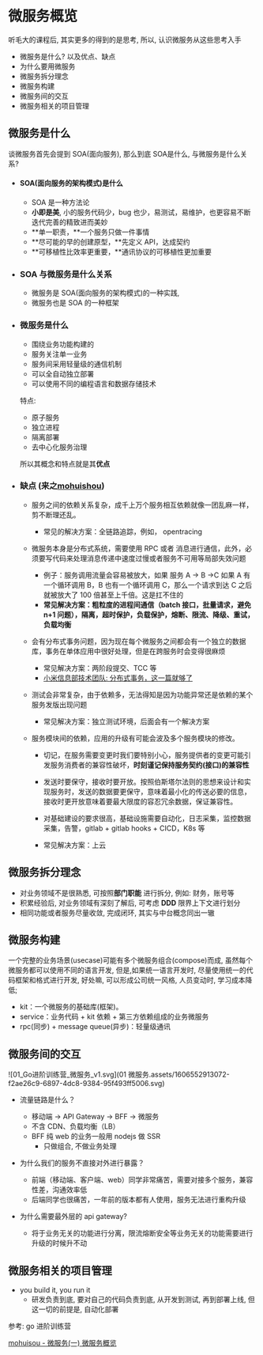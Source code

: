 # 微服务概览

听毛大的课程后, 其实更多的得到的是思考, 所以, 认识微服务从这些思考入手

* 微服务是什么? 以及优点、缺点
* 为什么要用微服务
* 微服务拆分理念
* 微服务构建
* 微服务间的交互
* 微服务相关的项目管理

## 微服务是什么

谈微服务首先会提到 SOA(面向服务), 那么到底 SOA是什么, 与微服务是什么关系?

* #### SOA(面向服务的架构模式)是什么

  * SOA 是一种方法论
  * **小即是美**, 小的服务代码少，bug 也少，易测试，易维护，也更容易不断迭代完善的精致进而美妙
  * **单一职责，**一个服务只做一件事情
  * **尽可能的早的创建原型，**先定义 API，达成契约
  * **可移植性比效率更重要，**通讯协议的可移植性更加重要

* ### SOA 与微服务是什么关系

  * 微服务是 SOA(面向服务的架构模式)的一种实践, 
  * 微服务也是 SOA 的一种框架

* ### 微服务是什么

  * 围绕业务功能构建的
  * 服务关注单一业务
  * 服务间采用轻量级的通信机制
  * 可以全自动独立部署
  * 可以使用不同的编程语言和数据存储技术

  特点:

  * 原子服务
  * 独立进程
  * 隔离部署
  * 去中心化服务治理

  所以其概念和特点就是其**优点**

* ### 缺点 (来之[mohuishou](https://lailin.xyz/post/go-training-01.html))

  - 服务之间的依赖关系复杂，成千上万个服务相互依赖就像一团乱麻一样，剪不断理还乱。
  
    - 常见的解决方案：全链路追踪，例如， opentracing
  
  - 微服务本身是分布式系统，需要使用 RPC 或者 消息进行通信，此外，必须要写代码来处理消息传递中速度过慢或者服务不可用等局部失效问题
  
    - 例子：服务调用流量会容易被放大，如果 服务 A -> B ->C 如果 A 有一个循环调用 B，B 也有一个循环调用 C，那么一个请求到达 C 之后就被放大了 100 倍甚至上千倍。这是扛不住的
    - **常见解决方案：粗粒度的进程间通信（batch 接口，批量请求，避免 n+1 问题），隔离，超时保护，负载保护，熔断、限流、降级、重试，负载均衡**
  
  - 会有分布式事务问题，因为现在每个微服务之间都会有一个独立的数据库，事务在单体应用中很好处理，但是在跨服务时会变得很麻烦
  
    - 常见解决方案：两阶段提交、TCC 等
    - [小米信息部技术团队: 分布式事务，这一篇就够了](https://xiaomi-info.github.io/2020/01/02/distributed-transaction/)
  
  - 测试会非常复杂，由于依赖多，无法得知是因为功能异常还是依赖的某个服务发版出现问题
  
    - 常见解决方案：独立测试环境，后面会有一个解决方案
  
  - 服务模块间的依赖，应用的升级有可能会波及多个服务模块的修改。
  
    - 切记，在服务需要变更时我们要特别小心，服务提供者的变更可能引发服务消费者的兼容性破坏，**时刻谨记保持服务契约(接口)的兼容性**
    - 发送时要保守，接收时要开放。按照伯斯塔尔法则的思想来设计和实现服务时，发送的数据要更保守，意味着最小化的传送必要的信息，接收时更开放意味着要最大限度的容忍冗余数据，保证兼容性。
  
    - 对基础建设的要求很高，基础设施需要自动化，日志采集，监控数据采集，告警，gitlab + gitlab hooks + CICD，K8s 等
    - 常见解决方案：上云

## 微服务拆分理念

* 对业务领域不是很熟悉, 可按照**部门职能** 进行拆分, 例如: 财务，账号等
* 积累经验后, 对业务领域有深刻了解后, 可考虑 **DDD** 限界上下文进行划分
* 相同功能或者服务尽量收敛, 完成闭环, 其实与中台概念同出一辙

## 微服务构建

一个完整的业务场景(usecase)可能有多个微服务组合(compose)而成, 虽然每个微服务都可以使用不同的语言开发, 但是,如果统一语言开发时, 尽量使用统一的代码框架和格式进行开发, 好处嘛, 可以形成公司统一风格, 人员变动时, 学习成本降低;

* kit：一个微服务的基础库(框架)。
* service：业务代码 + kit 依赖 + 第三方依赖组成的业务微服务
* rpc(同步) + message queue(异步)：轻量级通讯

## 微服务间的交互

![01_Go进阶训练营_微服务_v1.svg](01 微服务.assets/1606552913072-f2ae26c9-6897-4dc8-9384-95f493ff5006.svg)

* 流量链路是什么？
  * 移动端 -> API Gateway -> BFF -> 微服务
  * 不含 CDN、负载均衡（LB）
  * BFF 纯 web 的业务一般用 nodejs 做 SSR
    * 只做组合, 不做业务处理

* 为什么我们的服务不直接对外进行暴露？
  * 前端（移动端、客户端、web）同学非常痛苦，需要对接多个服务，兼容性差，沟通效率低
  * 后端同学也很痛苦，一年前的版本都有人使用，服务无法进行重构升级

* 为什么需要最外层的 api gateway?
  * 将于业务无关的功能进行分离，限流熔断安全等业务无关的功能需要进行升级的时候升不动

## 微服务相关的项目管理

* you build it, you run it
  * 研发负责到底, 要对自己的代码负责到底, 从开发到测试, 再到部署上线,  但这一切的前提是, 自动化部署



参考: go 进阶训练营

[mohuisou - 微服务(一) 微服务概览](https://lailin.xyz/post/go-training-01.html)


